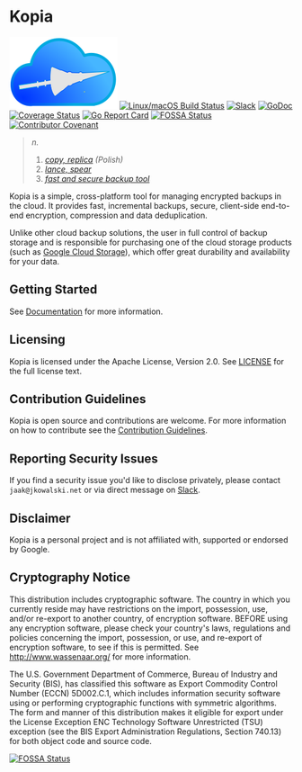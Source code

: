 Kopia
=====

![Kopia](icons/kopia.svg)
[![Linux/macOS Build Status](https://travis-ci.org/kopia/kopia.svg?branch=master)](https://travis-ci.org/kopia/kopia)
[![Slack](https://img.shields.io/badge/discuss-slack-blue.svg)](https://slack.kopia.io/) 
[![GoDoc](https://godoc.org/github.com/kopia/kopia/repo?status.svg)](https://godoc.org/github.com/kopia/kopia/repo)
[![Coverage Status](https://coveralls.io/repos/github/kopia/kopia/badge.svg?branch=master)](https://coveralls.io/github/kopia/kopia?branch=master)
[![Go Report Card](https://goreportcard.com/badge/github.com/kopia/kopia)](https://goreportcard.com/report/github.com/kopia/kopia)
[![FOSSA Status](https://app.fossa.io/api/projects/git%2Bgithub.com%2Fkopia%2Fkopia.svg?type=shield)](https://app.fossa.io/projects/git%2Bgithub.com%2Fkopia%2Fkopia?ref=badge_shield)
[![Contributor Covenant](https://img.shields.io/badge/Contributor%20Covenant-v2.0%20adopted-ff69b4.svg)](CODE_OF_CONDUCT.md)

> _n._
>
> 1. _[copy, replica](https://en.wikipedia.org/wiki/Replica) (Polish)_
> 2. _[lance, spear](https://en.wikipedia.org/wiki/Kopia)_
> 3. _[fast and secure backup tool](https://kopia.io)_


Kopia is a simple, cross-platform tool for managing encrypted backups in the cloud. It provides fast, incremental backups, secure, client-side end-to-end encryption, compression and data deduplication.

Unlike other cloud backup solutions, the user in full control of backup storage and is responsible for purchasing one of the cloud storage products  (such as [Google Cloud Storage](https://cloud.google.com/storage/)), which offer great durability and availability for your data.

Getting Started
---
See [Documentation](https://kopia.io/docs/) for more information.

Licensing
---
Kopia is licensed under the Apache License, Version 2.0. See [LICENSE](LICENSE) for the full license text.

Contribution Guidelines
---

Kopia is open source and contributions are welcome. For more information on how to contribute see the [Contribution Guidelines](https://kopia.io/docs/contribution-guidelines/).

Reporting Security Issues
---
If you find a security issue you'd like to disclose privately, please contact `jaak@jkowalski.net` or via direct message on [Slack](https://slack.kopia.io).


Disclaimer
---

Kopia is a personal project and is not affiliated with, supported or endorsed by Google.

Cryptography Notice
---

  This distribution includes cryptographic software. The country in
  which you currently reside may have restrictions on the import,
  possession, use, and/or re-export to another country, of encryption
  software. BEFORE using any encryption software, please check your
  country's laws, regulations and policies concerning the import,
  possession, or use, and re-export of encryption software, to see if
  this is permitted. See <http://www.wassenaar.org/> for more
  information.

  The U.S. Government Department of Commerce, Bureau of Industry and
  Security (BIS), has classified this software as Export Commodity
  Control Number (ECCN) 5D002.C.1, which includes information security
  software using or performing cryptographic functions with symmetric
  algorithms. The form and manner of this distribution makes it
  eligible for export under the License Exception ENC Technology
  Software Unrestricted (TSU) exception (see the BIS Export
  Administration Regulations, Section 740.13) for both object code and
  source code.


[![FOSSA Status](https://app.fossa.io/api/projects/git%2Bgithub.com%2Fkopia%2Fkopia.svg?type=large)](https://app.fossa.io/projects/git%2Bgithub.com%2Fkopia%2Fkopia?ref=badge_large)
